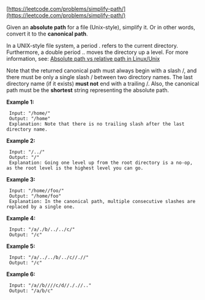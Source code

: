 [https://leetcode.com/problems/simplify-path/](https://leetcode.com/problems/simplify-path/)

Given an **absolute path** for a file (Unix-style), simplify it. Or in other words, convert it to the **canonical path**.

In a UNIX-style file system, a period . refers to the current directory. Furthermore, a double period .. moves the directory up a level. For more information, see: [Absolute path vs relative path in Linux/Unix](https://www.linuxnix.com/abslute-path-vs-relative-path-in-linuxunix/)

Note that the returned canonical path must always begin with a slash /, and there must be only a single slash / between two directory names. The last directory name (if it exists) **must not** end with a trailing /. Also, the canonical path must be the **shortest** string representing the absolute path.

**Example 1:**
```
 Input: "/home/"
 Output: "/home"
 Explanation: Note that there is no trailing slash after the last directory name.
```

**Example 2:**
```
 Input: "/../"
 Output: "/"
 Explanation: Going one level up from the root directory is a no-op, as the root level is the highest level you can go.
```

**Example 3:**
```
 Input: "/home//foo/"
 Output: "/home/foo"
 Explanation: In the canonical path, multiple consecutive slashes are replaced by a single one.
```

**Example 4:**
```
 Input: "/a/./b/../../c/"
 Output: "/c"
```

**Example 5:**
```
 Input: "/a/../../b/../c//.//"
 Output: "/c"
```

**Example 6:**
```
 Input: "/a//b////c/d//././/.."
 Output: "/a/b/c"
```